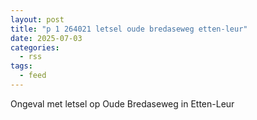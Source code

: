 ```yaml
---
layout: post
title: "p 1 264021 letsel oude bredaseweg etten-leur"
date: 2025-07-03
categories: 
  - rss
tags: 
  - feed
---
```


Ongeval met letsel op Oude Bredaseweg in Etten-Leur
